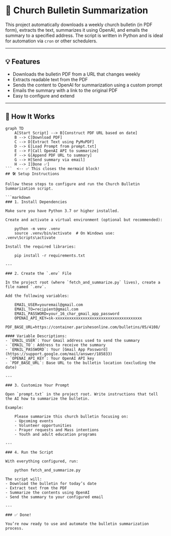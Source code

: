 # 📰 Church Bulletin Summarization

This project automatically downloads a weekly church bulletin (in PDF form), extracts the text, summarizes it using OpenAI, and emails the summary to a specified address. The script is written in Python and is ideal for automation via `cron` or other schedulers.

---

## 💡 Features

- Downloads the bulletin PDF from a URL that changes weekly
- Extracts readable text from the PDF
- Sends the content to OpenAI for summarization using a custom prompt
- Emails the summary with a link to the original PDF
- Easy to configure and extend

---

## 🔁 How It Works

```mermaid
graph TD
    A[Start Script] --> B[Construct PDF URL based on date]
    B --> C[Download PDF]
    C --> D[Extract Text using PyMuPDF]
    D --> E[Load Prompt from prompt.txt]
    E --> F[Call OpenAI API to summarize]
    F --> G[Append PDF URL to summary]
    G --> H[Send summary via email]
    H --> I[Done ✅]
```  <-- ✅ This closes the mermaid block!
## 🛠 Setup Instructions

Follow these steps to configure and run the Church Bulletin Summarization script.

```markdown
### 1. Install Dependencies

Make sure you have Python 3.7 or higher installed.

Create and activate a virtual environment (optional but recommended):

    python -m venv .venv
    source .venv/bin/activate  # On Windows use: .venv\Scripts\activate

Install the required libraries:

    pip install -r requirements.txt

---

### 2. Create the `.env` File

In the project root (where `fetch_and_summarize.py` lives), create a file named `.env`.

Add the following variables:

    EMAIL_USER=youremail@gmail.com
    EMAIL_TO=recipient@gmail.com
    EMAIL_PASSWORD=your_16_char_gmail_app_password
    OPENAI_API_KEY=sk-xxxxxxxxxxxxxxxxxxxxxxxxxxxxxxxxxxxxxx
    PDF_BASE_URL=https://container.parishesonline.com/bulletins/05/4108/

#### Variable Descriptions:
- `EMAIL_USER`: Your Gmail address used to send the summary  
- `EMAIL_TO`: Address to receive the summary  
- `EMAIL_PASSWORD`: Your [Gmail App Password](https://support.google.com/mail/answer/185833)  
- `OPENAI_API_KEY`: Your OpenAI API key  
- `PDF_BASE_URL`: Base URL to the bulletin location (excluding the date)

---

### 3. Customize Your Prompt

Open `prompt.txt` in the project root. Write instructions that tell the AI how to summarize the bulletin.

Example:

    Please summarize this church bulletin focusing on:
    - Upcoming events
    - Volunteer opportunities
    - Prayer requests and Mass intentions
    - Youth and adult education programs

---

### 4. Run the Script

With everything configured, run:

    python fetch_and_summarize.py

The script will:
- Download the bulletin for today’s date
- Extract text from the PDF
- Summarize the contents using OpenAI
- Send the summary to your configured email

---

### ✅ Done!

You’re now ready to use and automate the bulletin summarization process.
